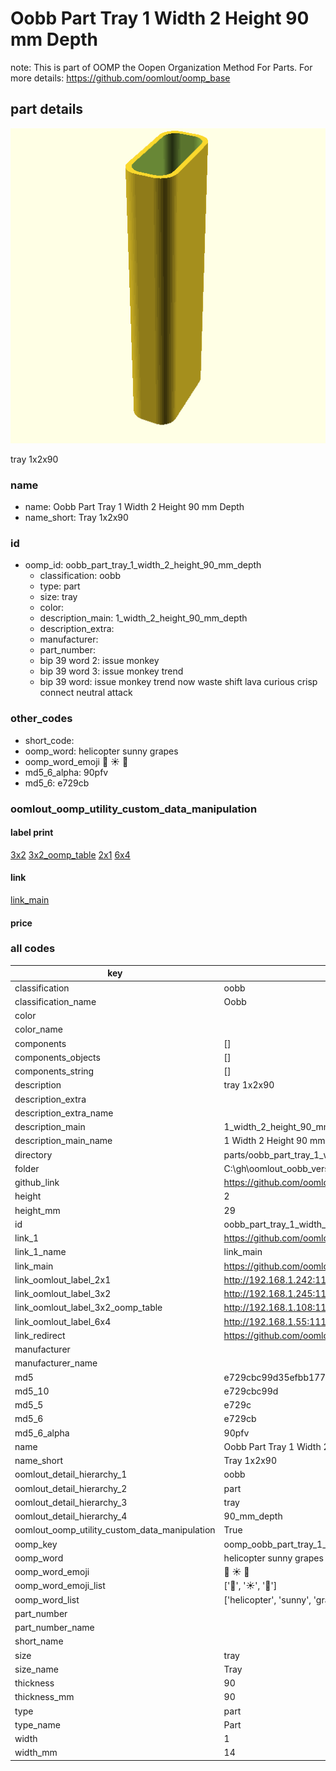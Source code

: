 # Oobb Part Tray 1 Width 2 Height 90 mm Depth  

note: This is part of OOMP the Oopen Organization Method For Parts. For more details: https://github.com/oomlout/oomp_base

##  part details
  

[![](3dpr.png)](3dpr.png)

tray 1x2x90



### name
* name: Oobb Part Tray 1 Width 2 Height 90 mm Depth
* name_short: Tray 1x2x90 
### id
* oomp_id: oobb_part_tray_1_width_2_height_90_mm_depth
  * classification: oobb
  * type: part
  * size: tray
  * color: 
  * description_main: 1_width_2_height_90_mm_depth
  * description_extra: 
  * manufacturer: 
  * part_number: 
  * bip 39 word 2: issue monkey
  * bip 39 word 3: issue monkey trend
  * bip 39 word: issue monkey trend now waste shift lava curious crisp connect neutral attack

### other_codes
* short_code: 
* oomp_word: helicopter sunny grapes
* oomp_word_emoji :helicopter: :sunny: :grapes:
* md5_6_alpha: 90pfv
* md5_6: e729cb






### oomlout_oomp_utility_custom_data_manipulation
#### label print
[3x2](http://192.168.1.245:1112/?label=oomp%2090pfv)
[3x2_oomp_table](http://192.168.1.108:1112/?label=oomp%2090pfv)
[2x1](http://192.168.1.242:1112/?label=oomp%2090pfv)
[6x4](http://192.168.1.55:1112/?label=oomp%2090pfv)    

#### link

[link_main](https://github.com/oomlout/oomlout_oobb_version_4_generated_parts/tree/main/navigation_oomp/oobb/part/tray/1_width_2_height_90_mm_depth/part)                              

#### price







### all codes 
| key | value |  
| --- | --- |  
| classification | oobb |  
| classification_name | Oobb |  
| color |  |  
| color_name |  |  
| components | [] |  
| components_objects | [] |  
| components_string | [] |  
| description | tray 1x2x90 |  
| description_extra |  |  
| description_extra_name |  |  
| description_main | 1_width_2_height_90_mm_depth |  
| description_main_name | 1 Width 2 Height 90 mm Depth |  
| directory | parts/oobb_part_tray_1_width_2_height_90_mm_depth |  
| folder | C:\gh\oomlout_oobb_version_4_generated_parts\parts\oobb_part_tray_1_width_2_height_90_mm_depth |  
| github_link | https://github.com/oomlout/oomlout_oomp_part_src/tree/main/parts/oobb_part_tray_1_width_2_height_90_mm_depth |  
| height | 2 |  
| height_mm | 29 |  
| id | oobb_part_tray_1_width_2_height_90_mm_depth |  
| link_1 | https://github.com/oomlout/oomlout_oobb_version_4_generated_parts/tree/main/navigation_oomp/oobb/part/tray/1_width_2_height_90_mm_depth/part |  
| link_1_name | link_main |  
| link_main | https://github.com/oomlout/oomlout_oobb_version_4_generated_parts/tree/main/navigation_oomp/oobb/part/tray/1_width_2_height_90_mm_depth/part |  
| link_oomlout_label_2x1 | http://192.168.1.242:1112/?label=oomp%2090pfv |  
| link_oomlout_label_3x2 | http://192.168.1.245:1112/?label=oomp%2090pfv |  
| link_oomlout_label_3x2_oomp_table | http://192.168.1.108:1112/?label=oomp%2090pfv |  
| link_oomlout_label_6x4 | http://192.168.1.55:1112/?label=oomp%2090pfv |  
| link_redirect | https://github.com/oomlout/oomlout_oobb_version_4_generated_parts/tree/main/parts/oobb_tray_01_02_90 |  
| manufacturer |  |  
| manufacturer_name |  |  
| md5 | e729cbc99d35efbb177bd973d023cbb5 |  
| md5_10 | e729cbc99d |  
| md5_5 | e729c |  
| md5_6 | e729cb |  
| md5_6_alpha | 90pfv |  
| name | Oobb Part Tray 1 Width 2 Height 90 mm Depth |  
| name_short | Tray 1x2x90  |  
| oomlout_detail_hierarchy_1 | oobb |  
| oomlout_detail_hierarchy_2 | part |  
| oomlout_detail_hierarchy_3 | tray |  
| oomlout_detail_hierarchy_4 | 90_mm_depth |  
| oomlout_oomp_utility_custom_data_manipulation | True |  
| oomp_key | oomp_oobb_part_tray_1_width_2_height_90_mm_depth |  
| oomp_word | helicopter sunny grapes |  
| oomp_word_emoji | :helicopter: :sunny: :grapes: |  
| oomp_word_emoji_list | [':helicopter:', ':sunny:', ':grapes:'] |  
| oomp_word_list | ['helicopter', 'sunny', 'grapes'] |  
| part_number |  |  
| part_number_name |  |  
| short_name |  |  
| size | tray |  
| size_name | Tray |  
| thickness | 90 |  
| thickness_mm | 90 |  
| type | part |  
| type_name | Part |  
| width | 1 |  
| width_mm | 14 |  
